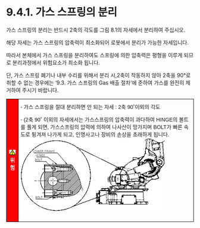 ﻿# 9.4.1. 가스 스프링의 분리


가스 스프링의 분리는 반드시 2축의 각도를 그림 8.1의 자세에서 분리하여 주십시오.

해당 자세는 가스 스프링의 압축력이 최소화되어 로봇에서 분리가 가능한 자세입니다.

따라서 본체에서 가스 스프링을 분리하여도 스프링에 의한 압축력은 평형을 이루게 되므로 분리과정에서 위험요소가 최소화 됩니다.

단, 가스 스프링 폐기나 내부 수리를 위해서 분리 시,2축이 작동하지 않아 2축을 90°로 취할 수 없는 경우에는 ‘9.3. 가스 스프링의 Gas 배출 절차’에 준하여 가스를 완전히 제거하여 주시기 바랍니다.



<style type="text/css">
.tg  {border-collapse:collapse;border-spacing:0;}
.tg td{border-color:black;border-style:solid;border-width:1px;font-family:Arial, sans-serif;font-size:14px;
  overflow:hidden;padding:10px 5px;word-break:normal;}
.tg th{border-color:black;border-style:solid;border-width:1px;font-family:Arial, sans-serif;font-size:14px;
  font-weight:normal;overflow:hidden;padding:10px 5px;word-break:normal;}
.tg .tg-cgy6{background-color:#fe0000;color:#ffffff;font-weight:bold;text-align:center;vertical-align:middle}
.tg .tg-0lax{text-align:left;vertical-align:top}
</style>
<table class="tg">
<thead>
  <tr>
    <td class="tg-cgy6"><img src="../../_assets/작은주의표시.png"> 위험</td>
    <td class="tg-0lax">-	가스 스프링을 절대 분리하면 안 되는 자세 : 2축 90˚이외의 각도<p>
-	(2축 90˚ 이외의 자세에서는 가스스프링의 압축력이 과다하여 HINGE의 볼트를 풀게 되면, 가스스프링의 압력에 의하여 나사산이 망가지며 BOLT가 빠른 속도로 튕겨져 나가게 되고, 인명사고나 장비의 손상을 초래하게 됩니다.

<img src="../../_assets/그림_9.4.1_가스_스프링_분리_위험.png">
</td>
  </tr>
</thead>
</table>
